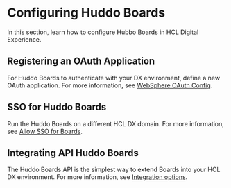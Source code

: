 # Configuring Huddo Boards

In this section, learn how to configure Hubbo Boards in HCL Digital Experience.

## Registering an OAuth Application

For Huddo Boards to authenticate with your DX environment, define a new OAuth application. For more information, see [WebSphere OAuth Config](https://docs.huddo.com/boards/dx/auth/websphere/).

## SSO for Huddo Boards

Run the Huddo Boards on a different HCL DX domain. For more information, see [Allow SSO for Boards](https://docs.huddo.com/boards/dx/auth/sso/).

## Integrating API Huddo Boards

The Huddo Boards API is the simplest way to extend Boards into your HCL DX environment. For more information, see [Integration options](https://docs.huddo.com/boards/dx/#integration-options).
